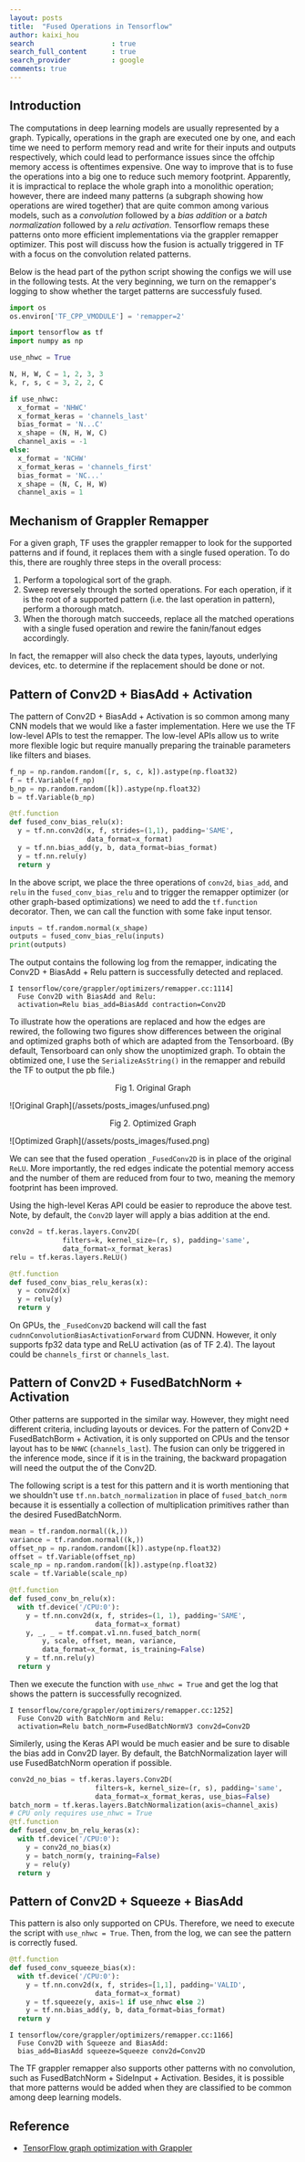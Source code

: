 ```yaml
---
layout: posts
title:  "Fused Operations in Tensorflow"
author: kaixi_hou
search                   : true
search_full_content      : true
search_provider          : google
comments: true
---
```

## Introduction
The computations in deep learning models are usually represented by a graph.
Typically, operations in the graph are executed one by one, and each time we need
to perform memory read and write for their inputs and outputs respectively,
which could lead to performance issues since the offchip memory access is
oftentimes expensive. One way to improve that is to fuse the operations into a
big one to reduce such memory footprint. Apparently, it is impractical to replace
the whole graph into a monolithic operation; however, there are indeed many
patterns (a subgraph showing how operations are wired together) that are quite
common among various models, such as a _convolution_ followed by a _bias
addition_ or a _batch normalization_ followed by a _relu activation_. Tensorflow
remaps these patterns onto more efficient implementations via the grappler
remapper optimizer. This post will discuss how the fusion is actually triggered
in TF with a focus on the convolution related patterns.

Below is the head part of the python script showing the configs we will use in
the following tests. At the very beginning, we turn on the remapper's logging to
show whether the target patterns are successfuly fused.

```python
import os
os.environ['TF_CPP_VMODULE'] = 'remapper=2'

import tensorflow as tf
import numpy as np

use_nhwc = True

N, H, W, C = 1, 2, 3, 3
k, r, s, c = 3, 2, 2, C

if use_nhwc:
  x_format = 'NHWC'
  x_format_keras = 'channels_last'
  bias_format = 'N...C'
  x_shape = (N, H, W, C)
  channel_axis = -1
else:
  x_format = 'NCHW'
  x_format_keras = 'channels_first'
  bias_format = 'NC...'
  x_shape = (N, C, H, W)
  channel_axis = 1
```

## Mechanism of Grappler Remapper
For a given graph, TF uses the grappler remapper to look for the supported
patterns and if found, it replaces them with a single fused operation. To do
this, there are
roughly three steps in the overall process:
1. Perform a topological sort of the graph.
2. Sweep reversely through the sorted operations. For each operation, if
   it is the root of a supported pattern (i.e. the last operation in pattern),
   perform a thorough match.
3. When the thorough match succeeds, replace all the matched operations with a
   single fused operation and rewire the fanin/fanout edges accordingly.

In fact, the remapper will also check the data types, layouts, underlying
devices, etc. to determine if the replacement should be done or not.


## Pattern of Conv2D + BiasAdd + Activation

The pattern of Conv2D + BiasAdd + Activation is so common among many CNN models
that we would like a faster implementation. Here we use the TF low-level APIs to
test the remapper. The low-level APIs allow us to write more flexible logic but
require manually preparing the trainable parameters like filters and biases.
```python
f_np = np.random.random([r, s, c, k]).astype(np.float32)
f = tf.Variable(f_np)
b_np = np.random.random([k]).astype(np.float32)
b = tf.Variable(b_np)

@tf.function
def fused_conv_bias_relu(x):
  y = tf.nn.conv2d(x, f, strides=(1,1), padding='SAME',
                   data_format=x_format)
  y = tf.nn.bias_add(y, b, data_format=bias_format)
  y = tf.nn.relu(y)
  return y
```
In the above script, we place the three operations of `conv2d`, `bias_add`, and
`relu` in the `fused_conv_bias_relu` and to trigger the remapper optimizer (or
other graph-based optimizations) we need to add the `tf.function` decorator.
Then, we can call the function with some fake input tensor.
```python
inputs = tf.random.normal(x_shape)
outputs = fused_conv_bias_relu(inputs)
print(outputs)
```
The output contains the following log from the remapper, indicating the Conv2D +
BiasAdd + Relu pattern is successfully detected and replaced.
```
I tensorflow/core/grappler/optimizers/remapper.cc:1114]
  Fuse Conv2D with BiasAdd and Relu:
  activation=Relu bias_add=BiasAdd contraction=Conv2D
```

To illustrate how the operations are replaced and how the edges are rewired, the
following two figures show differences between the original and optimized graphs
both of which are adapted from the Tensorboard. (By default, Tensorboard can
only show the unoptimized graph. To obtain the obtimized one, I use the
`SerializeAsString()` in the remapper and rebuild the TF to output the pb file.)
<p align=center> Fig 1. Original Graph </p>
![Original Graph](/assets/posts_images/unfused.png)

<p align=center> Fig 2. Optimized Graph </p>
![Optimized Graph](/assets/posts_images/fused.png)

We can see that the fused operation `_FusedConv2D` is in place of the original
`ReLU`. More importantly, the red edges indicate the potential memory access and the
number of them are reduced from four to two, meaning the memory footprint has
been improved.

Using the high-level Keras API could be easier to reproduce the above test.
Note, by default, the `Conv2D` layer will apply a bias addition at the end.
```python
conv2d = tf.keras.layers.Conv2D(
             filters=k, kernel_size=(r, s), padding='same',
             data_format=x_format_keras)
relu = tf.keras.layers.ReLU()

@tf.function
def fused_conv_bias_relu_keras(x):
  y = conv2d(x)
  y = relu(y)
  return y
```

On GPUs, the `_FusedConv2D` backend will call
the fast `cudnnConvolutionBiasActivationForward` from CUDNN.  However, it only supports
fp32 data type and ReLU activation (as of TF 2.4). The layout could be `channels_first` or
`channels_last`.


## Pattern of Conv2D + FusedBatchNorm + Activation
Other patterns are supported in the similar way. However, they might need
different criteria, including layouts or devices. For the pattern of Conv2D +
FusedBatchBorm + Activation, it is only supported on CPUs and the tensor layout
has to be `NHWC` (`channels_last`). The fusion can only be triggered in the
inference mode, since if it is in the training, the backward propagation will
need the output the of the Conv2D. 

The following script is a test for this pattern and it is worth mentioning that
we shouldn't use `tf.nn.batch_normalization` in place of `fused_batch_norm`
because it is essentially a collection of multiplication primitives rather than
the desired FusedBatchNorm.
```python
mean = tf.random.normal((k,))
variance = tf.random.normal((k,))
offset_np = np.random.random([k]).astype(np.float32)
offset = tf.Variable(offset_np)
scale_np = np.random.random([k]).astype(np.float32)
scale = tf.Variable(scale_np)

@tf.function
def fused_conv_bn_relu(x):
  with tf.device('/CPU:0'):
    y = tf.nn.conv2d(x, f, strides=(1, 1), padding='SAME',
                     data_format=x_format)
    y, _, _ = tf.compat.v1.nn.fused_batch_norm(
        y, scale, offset, mean, variance,
        data_format=x_format, is_training=False)
    y = tf.nn.relu(y)
  return y
```

Then we execute the function with `use_nhwc = True` and get the log that shows the
pattern is successfully recognized.
```
I tensorflow/core/grappler/optimizers/remapper.cc:1252]
  Fuse Conv2D with BatchNorm and Relu:
  activation=Relu batch_norm=FusedBatchNormV3 conv2d=Conv2D
```

Similerly, using the Keras API would be much easier and be sure to disable the
bias add in Conv2D layer. By default, the BatchNormalization layer will use
FusedBatchNorm operation if possible.
```python
conv2d_no_bias = tf.keras.layers.Conv2D(
                     filters=k, kernel_size=(r, s), padding='same',
                     data_format=x_format_keras, use_bias=False)
batch_norm = tf.keras.layers.BatchNormalization(axis=channel_axis)
# CPU only requires use_nhwc = True
@tf.function
def fused_conv_bn_relu_keras(x):
  with tf.device('/CPU:0'):
    y = conv2d_no_bias(x)
    y = batch_norm(y, training=False)
    y = relu(y)
  return y
```

## Pattern of Conv2D + Squeeze + BiasAdd
This pattern is also only supported on CPUs. Therefore, we need to execute the
script with `use_nhwc = True`. Then, from the log, we can see the pattern is correctly
fused.
```python
@tf.function
def fused_conv_squeeze_bias(x):
  with tf.device('/CPU:0'):
    y = tf.nn.conv2d(x, f, strides=[1,1], padding='VALID',
                     data_format=x_format) 
    y = tf.squeeze(y, axis=1 if use_nhwc else 2)
    y = tf.nn.bias_add(y, b, data_format=bias_format)
  return y
```
```
I tensorflow/core/grappler/optimizers/remapper.cc:1166]
  Fuse Conv2D with Squeeze and BiasAdd:
  bias_add=BiasAdd squeeze=Squeeze conv2d=Conv2D
```

The TF grappler remapper also supports other patterns with no convolution, such as
FusedBatchNorm + SideInput + Activation. Besides, it is possible that more patterns would be
added when they are classified to be common among deep learning models.

## Reference
* [TensorFlow graph optimization with Grappler](https://www.tensorflow.org/guide/graph_optimization)

